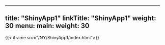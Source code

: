 
---
title: "ShinyApp1"
linkTitle: "ShinyApp1"
weight: 30
menu:
  main:
    weight: 30
---
{{< iframe src="/NY/ShinyApp1/index.html">}}
